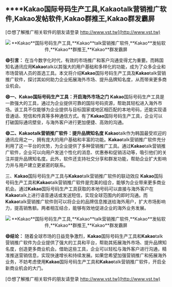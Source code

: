 ## ****Kakao**国际号码生产工具,**Kakao**talk营销推广软件,**Kakao**发帖软件,**Kakao**群推王,**Kakao**群发霸屏**

[😍想了解推广相关软件的朋友请登录 http://www.vst.tw](http://www.vst.tw)

 <center><img src="https://vst.tw/MP4/tuiguang/png/2.png" alt="**Kakao**国际号码生产工具,**Kakao**talk营销推广软件,**Kakao**发帖软件,**Kakao**群推王,**Kakao**群发霸屏"></center>

**😄引言：**
在当今数字化时代，有效的市场推广和客户沟通变得尤为重要。而韩国知名通讯应用**Kakao**talk以其强大的用户基础和多样化的功能，成为了众多企业和市场营销人员的首选工具。本文将介绍**Kakao**国际号码生产工具及**Kakao**talk营销推广软件，探讨其如何助力企业拓展海外市场、提升品牌知名度，从而带来更多商业机会。

**😄一、**Kakao**国际号码生产工具：开启海外市场之门**
**Kakao**国际号码生产工具是一款强大的工具，通过为企业提供可靠的国际号码资源，帮助其轻松进入海外市场。该工具不仅能够为企业提供与目标国家或地区相匹配的本地号码，还能实现语音通话、短信和传真等多种通信方式。有了**Kakao**国际号码生产工具，企业可以打破国际通讯壁垒，与海外客户进行更加便捷、高效的沟通。

**😄二、**Kakao**talk营销推广软件：提升品牌知名度**
**Kakao**talk作为韩国最受欢迎的通讯应用之一，拥有庞大的用户基础和丰富的功能。**Kakao**talk营销推广软件充分利用了这一平台的优势，为企业提供了多种营销推广工具。通过**Kakao**talk营销推广软件，企业可以向用户发送个性化的消息、优惠券和促销活动等，吸引他们的关注并提升品牌知名度。此外，软件还支持社交分享和群发功能，帮助企业扩大影响力并与用户建立更紧密的联系。

三、**Kakao**国际号码生产工具与**Kakao**talk营销推广软件的联动效应
**Kakao**国际号码生产工具和**Kakao**talk营销推广软件是完美的组合，能够为企业带来更多商业机会。通过**Kakao**国际号码生产工具获取的本地号码可以直接与海外客户在**Kakao**talk上进行语音通话或发送短信，实现全球范围内的即时沟通。而**Kakao**talk营销推广软件则可以将企业的品牌信息推送给海外用户，扩大市场影响力，提高销售额。两者相互结合，能够有效地促进企业的海外业务发展。

 <center><img src="https://vst.tw/MP4/tuiguang/png/0.png" alt="**Kakao**国际号码生产工具,**Kakao**talk营销推广软件,**Kakao**发帖软件,**Kakao**群推王,**Kakao**群发霸屏"></center>

**😄结论：**
随着全球市场的日益竞争激烈，**Kakao**国际号码生产工具和**Kakao**talk营销推广软件为企业提供了强大的工具和平台，帮助其拓展海外市场、提升品牌知名度，创造更多商业机会。借助这些工具，企业可以轻松与海外客户进行沟通，精准推送营销信息，实现快速增长和持续发展。如果您希望加强营销推广和拓展海外业务，不妨考虑使用**Kakao**国际号码生产工具和**Kakao**talk营销推广软件，开启全新商业机会的大门。

[😍想了解推广相关软件的朋友请登录 http://www.vst.tw](http://www.vst.tw)



